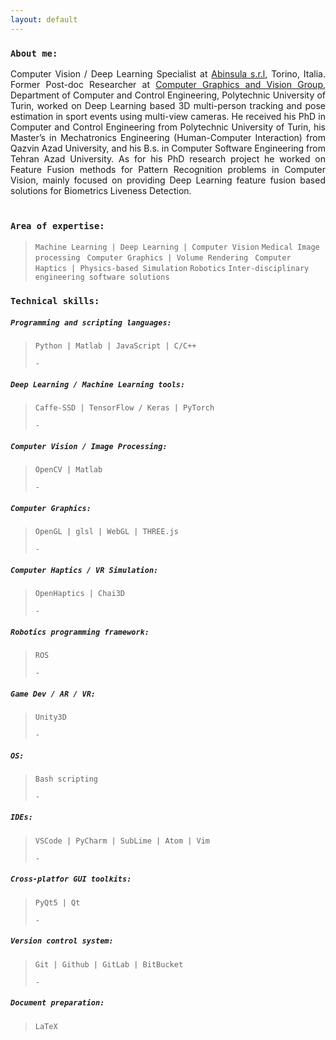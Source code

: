 ```yaml
---
layout: default
---
```



### `About me:`
<div style="text-align: justify">
 Computer Vision / Deep Learning Specialist at <a href="https://abinsula.com/">Abinsula s.r.l</a>, Torino, Italia.
Former Post-doc Researcher at <a href="https://areeweb.polito.it/ricerca/cgvg/index.html">Computer Graphics and Vision Group</a>, Department of Computer and Control Engineering, Polytechnic University of Turin, worked on Deep Learning based 3D multi-person tracking and pose estimation in sport events using multi-view cameras.
He received his PhD in Computer and Control Engineering from Polytechnic University of Turin, his Master’s in Mechatronics Engineering (Human-Computer Interaction) from Qazvin Azad University, and his B.s. in Computer Software Engineering from Tehran Azad University.
As for his PhD research project he worked on Feature Fusion methods for Pattern Recognition problems in Computer Vision, mainly focused on providing Deep Learning feature fusion based solutions for Biometrics Liveness Detection.
 <br>
 <br>
</div>



### `Area of expertise:`
> `Machine Learning | Deep Learning | Computer Vision`
> `Medical Image processing `
> `Computer Graphics | Volume Rendering `
> `Computer Haptics | Physics-based Simulation`
> `Robotics`
> `Inter-disciplinary engineering software solutions `



### `Technical skills:`
##### `Programming and scripting languages:`
> `Python | Matlab | JavaScript | C/C++`
>
>`-`
##### `Deep Learning / Machine Learning tools:`
> `Caffe-SSD | TensorFlow / Keras | PyTorch`
>
>`-`
##### `Computer Vision / Image Processing:`
> `OpenCV | Matlab`
>
>`-`
##### `Computer Graphics:`
> `OpenGL | glsl | WebGL | THREE.js`
>
>`-`
##### `Computer Haptics / VR Simulation:`
> `OpenHaptics | Chai3D`
>
>`-`
##### `Robotics programming framework:`
> `ROS`
>
>`-`
##### `Game Dev / AR / VR:`
> `Unity3D`
>
>`-`
##### `OS:`
> `Bash scripting`
>
>`-`
##### `IDEs:`
> `VSCode | PyCharm | SubLime | Atom | Vim`
>
>`-`
##### `Cross-platfor GUI toolkits:`
> `PyQt5 | Qt`
>
>`-`
##### `Version control system:`
> `Git | Github | GitLab | BitBucket`
>
>`-`
##### `Document preparation:`
> `LaTeX`



